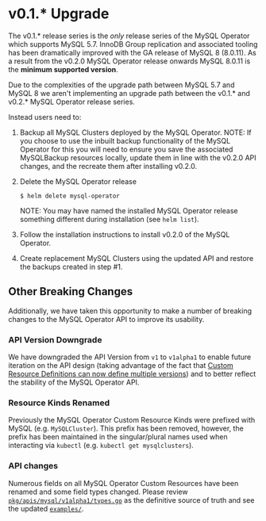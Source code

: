 # v0.1.* Upgrade

The v0.1.* release series is the *only* release series of the MySQL Operator
which supports MySQL 5.7. InnoDB Group replication and associated tooling has
been dramatically improved with the GA release of MySQL 8 (8.0.11). As a result
from the v0.2.0 MySQL Operator release onwards MySQL 8.0.11 is the __minimum
supported version__.

Due to the complexities of the upgrade path between MySQL 5.7 and MySQL 8 we
aren't implementing an upgrade path between the v0.1.* and v0.2.* MySQL Operator
release series.

Instead users need to:

 1) Backup all MySQL Clusters deployed by the MySQL Operator. NOTE: If you
    choose to use the inbuilt backup functionality of the MySQL Operator for
    this you will need to ensure you save the associated MySQLBackup resources
    locally, update them in line with the v0.2.0 API changes, and the recreate
    them after installing v0.2.0.
 3) Delete the MySQL Operator release

    ```console
    $ helm delete mysql-operator
    ```
    NOTE: You may have named the installed MySQL Operator release something
    different during installation (see `helm list`).
 4) Follow the installation instructions to install v0.2.0 of the MySQL
    Operator.
 5) Create replacement MySQL Clusters using the updated API and restore the
    backups created in step #1.

## Other Breaking Changes

Additionally, we have taken this opportunity to make a number of breaking
changes to the MySQL Operator API to improve its usability.

### API Version Downgrade

We have downgraded the API Version from `v1` to `v1alpha1` to enable future
iteration on the API design (taking advantage of the fact that [Custom Resource
Definitions can now define multiple versions][1]) and to better reflect the
stability of the MySQL Operator API.

### Resource Kinds Renamed

Previously the MySQL Operator Custom Resource Kinds were prefixed with MySQL
(e.g.  `MySQLCluster`). This prefix has been removed, however, the prefix has
been maintained in the singular/plural names used when interacting via
`kubectl` (e.g. `kubectl get mysqlclusters`).

### API changes

Numerous fields on all MySQL Operator Custom Resources have been renamed and
some field types changed. Please review [`pkg/apis/mysql/v1alpha1/types.go`][2]
as the definitive source of truth and see the updated [`examples/`][3].

[1]: https://kubernetes.io/blog/2018/06/27/kubernetes-1.11-release-announcement/#custom-resource-definitions-can-now-define-multiple-versions
[2]: https://github.com/oracle/mysql-operator/blob/master/pkg/apis/mysql/v1alpha1/types.go
[3]: https://github.com/oracle/mysql-operator/tree/master/examples
